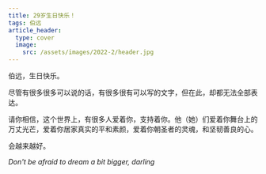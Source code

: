 ```yaml
---
title: 29岁生日快乐！
tags: 伯远
article_header:
  type: cover
  image:
    src: /assets/images/2022-2/header.jpg
---
```


伯远，生日快乐。

尽管有很多很多可以说的话，有很多很有可以写的文字，但在此，却都无法全部表达。

请你相信，这个世界上，有很多人爱着你，支持着你。他（她）们爱着你舞台上的万丈光芒，爱着你居家真实的平和素颜，爱着你朝圣者的灵魂，和坚韧善良的心。

会越来越好。

*Don't be afraid to dream a bit bigger, darling*


